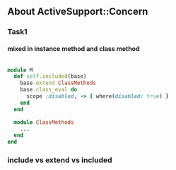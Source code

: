 ## About ActiveSupport::Concern

### Task1 

#### mixed in instance method and class method

```ruby

module M
  def self.included(base)
    base.extend ClassMethods
    base.class_eval do
      scope :disabled, -> { where(disabled: true) }
    end
  end

  module ClassMethods
    ...
  end
end

```


### include vs extend vs included


